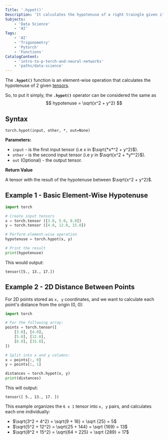 ```yaml
---
Title: '.hypot()'
Description: 'It calculates the hypotenuse of a right traingle given its two legs'
Subjects:
    - 'Data Science'
    - 'AI'
Tags: 
    - 'AI'
    - 'Trigonometry'
    - 'Pytorch' 
    - 'Functions'
CatalogContent: 
    - 'intro-to-p-torch-and-neural-networks'
    - 'paths/data-science'
---
```


The **`.hypot()`** function is an element-wise operation that calculates the hypotenuse of 2 given [tensors](https://www.codecademy.com/resources/docs/pytorch/tensors). 

So, to put it simply, the **`.hypot()`** operator can be considered the same as
$$
hypotenuse = \sqrt{x^2 + y^2}
$$

## Syntax

```pseudo
torch.hypot(input, other, *, out=None)
```
**Parameters:**
* `input` - is the first input tensor (i.e $x$ in $\sqrt{*x*^2 + y^2}$).
* `other` - is the second input tensor (i.e $y$ in $\sqrt{x^2 + *y*^2}$).
* `out` (Optional) - the output tensor.

**Return Value**

A tensor with the result of the hypotenuse between $\sqrt{x^2 + y^2}$.

## Example 1 - Basic Element-Wise Hypotenuse

```py
import torch

# Create input tensors
x = torch.tensor ([3.0, 5.0, 8.0])
y = torch.tensor ([4.0, 12.0, 15.0])

# Perform element-wise operation
hypotenuse = torch.hypot(x, y)

# Print the result
print(hypotenuse)
```

This would output:
```shell
tensor([5., 13., 17.])
```

## Example 2 - 2D Distance Between Points

For 2D points stored as `x, y` coordinates, and we want to calculate each point's distance from the origin (0, 0):

```py
import torch

# For the following array:
points = torch.tensor([
    [3.0], [4.0],
    [5.0], [12.0],
    [8.0], [15.0],
])

# Split into x and y columns:
x = points[:, 0]
y = points[:, 1]

distances = torch.hypot(x, y)
print(distances)
```

This will output: 
```shell
tensor([ 5., 13., 17. ])
```

This example organizes the `6 x 1` tensor into `x, y` pairs, and calculates each one individually:
* $\sqrt{3^2 + 4^2} = \sqrt{9 + 16} = \sqrt {25} = 5$
* $\sqrt{5^2 + 12^2} = \sqrt{25 + 144} = \sqrt {169} = 13$
* $\sqrt{8^2 + 15^2} = \sqrt{64 + 225} = \sqrt {289} = 17$